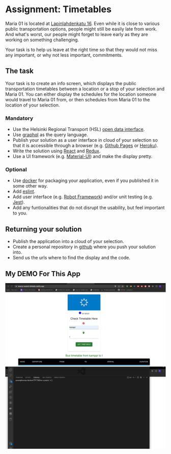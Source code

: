 # Assignment: Timetables

Maria 01 is located at [Lapinlahdenkatu 16](https://www.google.com/maps/place/Lapinlahdenkatu+16,+00180+Helsinki,+Suomi). Even while it is close to various public transportation options, people might still be easily late from work. And what's worst, our people might forget to leave early as they are working on something challenging.

Your task is to help us leave at the right time so that they would not miss any important, or why not less important, commitments.

## The task

Your task is to create an info screen, which displays the public transportation timetables between a location or a stop of your selection and Maria 01. You can either display the schedules for the location someone would travel to Maria 01 from, or then schedules from Maria 01 to the location of your selection.

### Mandatory

* Use the Helsinki Regional Transport (HSL) [open data interface](https://www.hsl.fi/en/opendata).
* Use [graphql](https://graphql.org/) as the query language.
* Publish your solution as a user interface in cloud of your selection so that it is accessible through a browser (e.g. [Github Pages](https://pages.github.com/) or [Heroku](https://www.heroku.com/)).
* Write the solution using [React](https://reactjs.org/) and [Redux](https://redux.js.org/).
* Use a UI framework (e.g. [Material-UI](https://material-ui.com/)) and make the display pretty.

### Optional

* Use [docker](https://docs.docker.com/) for packaging your application, even if you published it in some other way.
* Add [eslint](http://eslint.org/).
* Add user interface (e.g. [Robot Framework](https://robotframework.org/)) and/or unit testing (e.g. [Jest](https://jestjs.io/)).
* Add any funtionalities that do not disrupt the usability, but feel important to you.

## Returning your solution

* Publish the application into a cloud of your selection.
* Create a personal repository in [github](https://github.com) where you push your solution into.
* Send us the urls where to find the display and the code.


## My DEMO For This App
![](app.gif)
![](test.gif)
